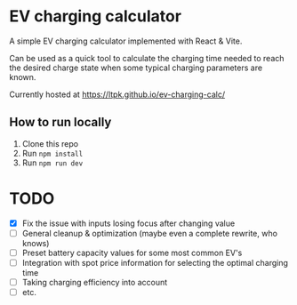 # EV charging calculator

A simple EV charging calculator implemented with React & Vite.

Can be used as a quick tool to calculate the charging time needed to reach the desired charge state when some typical charging parameters are known.

Currently hosted at https://ltpk.github.io/ev-charging-calc/

## How to run locally

1. Clone this repo
2. Run `npm install`
3. Run `npm run dev`

# TODO

- [x] Fix the issue with inputs losing focus after changing value
- [ ] General cleanup & optimization (maybe even a complete rewrite, who knows)
- [ ] Preset battery capacity values for some most common EV's
- [ ] Integration with spot price information for selecting the optimal charging time
- [ ] Taking charging efficiency into account
- [ ] etc.